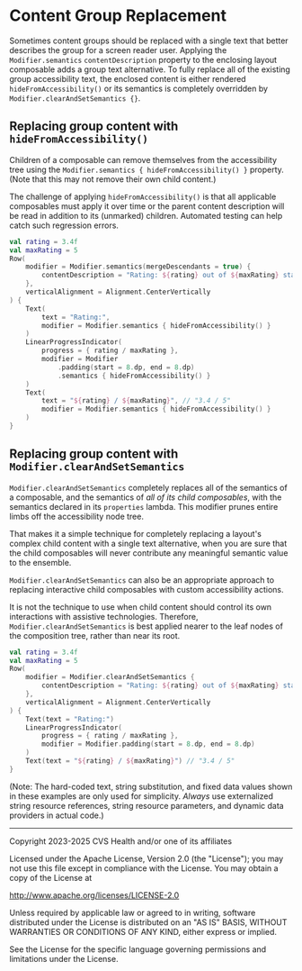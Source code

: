 # Content Group Replacement
Sometimes content groups should be replaced with a single text that better describes the group for a screen reader user. Applying the `Modifier.semantics` `contentDescription` property to the enclosing layout composable adds a group text alternative. To fully replace all of the existing group accessibility text, the enclosed content is either rendered `hideFromAccessibility()` or its semantics is completely overridden by `Modifier.clearAndSetSemantics {}`.

## Replacing group content with `hideFromAccessibility()`

Children of a composable can remove themselves from the accessibility tree using the `Modifier.semantics { hideFromAccessibility() }` property. (Note that this may not remove their own child content.)

The challenge of applying `hideFromAccessibility()` is that all applicable composables must apply it over time or the parent content description will be read in addition to its (unmarked) children. Automated testing can help catch such regression errors.

```kotlin
val rating = 3.4f
val maxRating = 5
Row(
    modifier = Modifier.semantics(mergeDescendants = true) { 
        contentDescription = "Rating: ${rating} out of ${maxRating} stars" // "Rating: 3.4 out of 5 stars"
    },
    verticalAlignment = Alignment.CenterVertically
) {
    Text(
        text = "Rating:",
        modifier = Modifier.semantics { hideFromAccessibility() }
    )
    LinearProgressIndicator(
        progress = { rating / maxRating },
        modifier = Modifier
            .padding(start = 8.dp, end = 8.dp)
            .semantics { hideFromAccessibility() }
    )
    Text(
        text = "${rating} / ${maxRating}", // "3.4 / 5"
        modifier = Modifier.semantics { hideFromAccessibility() }
    )
}
```

## Replacing group content with `Modifier.clearAndSetSemantics`

`Modifier.clearAndSetSemantics` completely replaces all of the semantics of a composable, and the semantics of _all of its child composables_, with the semantics declared in its `properties` lambda. This modifier prunes entire limbs off the accessibility node tree.

That makes it a simple technique for completely replacing a layout's complex child content with a single text alternative, when you are sure that the child composables will never contribute any meaningful semantic value to the ensemble. 

`Modifier.clearAndSetSemantics` can also be an appropriate approach to replacing interactive child composables with custom accessibility actions. 

It is not the technique to use when child content should control its own interactions with assistive technologies. Therefore, `Modifier.clearAndSetSemantics` is best applied nearer to the leaf nodes of the composition tree, rather than near its root.   

```kotlin
val rating = 3.4f
val maxRating = 5
Row(
    modifier = Modifier.clearAndSetSemantics { 
        contentDescription = "Rating: ${rating} out of ${maxRating} stars" // "Rating: 3.4 out of 5 stars"
    },
    verticalAlignment = Alignment.CenterVertically
) {
    Text(text = "Rating:")
    LinearProgressIndicator(
        progress = { rating / maxRating },
        modifier = Modifier.padding(start = 8.dp, end = 8.dp)
    )
    Text(text = "${rating} / ${maxRating}") // "3.4 / 5"
}
```

(Note: The hard-coded text, string substitution, and fixed data values shown in these examples are only used for simplicity. _Always_ use externalized string resource references, string resource parameters, and dynamic data providers in actual code.)

----

Copyright 2023-2025 CVS Health and/or one of its affiliates

Licensed under the Apache License, Version 2.0 (the "License");
you may not use this file except in compliance with the License.
You may obtain a copy of the License at

http://www.apache.org/licenses/LICENSE-2.0

Unless required by applicable law or agreed to in writing, software
distributed under the License is distributed on an "AS IS" BASIS,
WITHOUT WARRANTIES OR CONDITIONS OF ANY KIND, either express or implied.

See the License for the specific language governing permissions and
limitations under the License.
